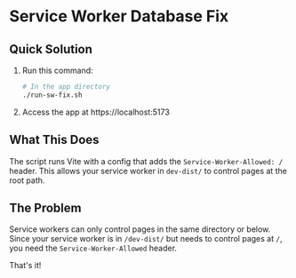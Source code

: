 # Service Worker Database Fix

## Quick Solution

1. Run this command:
   ```bash
   # In the app directory
   ./run-sw-fix.sh
   ```

2. Access the app at https://localhost:5173

## What This Does

The script runs Vite with a config that adds the `Service-Worker-Allowed: /` header.
This allows your service worker in `dev-dist/` to control pages at the root path.

## The Problem

Service workers can only control pages in the same directory or below. Since your 
service worker is in `/dev-dist/` but needs to control pages at `/`, you need the
`Service-Worker-Allowed` header.

That's it!